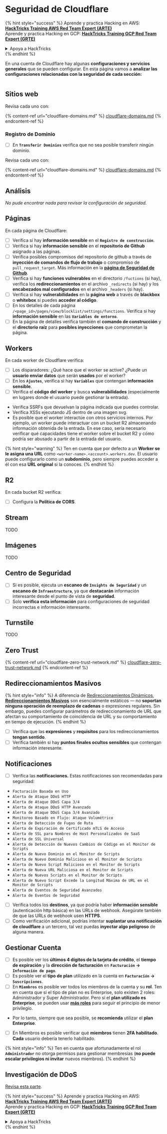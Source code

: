 # Seguridad de Cloudflare

{% hint style="success" %}
Aprende y practica Hacking en AWS:<img src="../../.gitbook/assets/image (1).png" alt="" data-size="line">[**HackTricks Training AWS Red Team Expert (ARTE)**](https://training.hacktricks.xyz/courses/arte)<img src="../../.gitbook/assets/image (1).png" alt="" data-size="line">\
Aprende y practica Hacking en GCP: <img src="../../.gitbook/assets/image (2).png" alt="" data-size="line">[**HackTricks Training GCP Red Team Expert (GRTE)**<img src="../../.gitbook/assets/image (2).png" alt="" data-size="line">](https://training.hacktricks.xyz/courses/grte)

<details>

<summary>Apoya a HackTricks</summary>

* Revisa los [**planes de suscripción**](https://github.com/sponsors/carlospolop)!
* **Únete al** 💬 [**grupo de Discord**](https://discord.gg/hRep4RUj7f) o al [**grupo de telegram**](https://t.me/peass) o **síguenos** en **Twitter** 🐦 [**@hacktricks\_live**](https://twitter.com/hacktricks\_live)**.**
* **Comparte trucos de hacking enviando PRs a los** [**HackTricks**](https://github.com/carlospolop/hacktricks) y [**HackTricks Cloud**](https://github.com/carlospolop/hacktricks-cloud) repos de github.

</details>
{% endhint %}

En una cuenta de Cloudflare hay algunas **configuraciones y servicios generales** que se pueden configurar. En esta página vamos a **analizar las configuraciones relacionadas con la seguridad de cada sección:**

<figure><img src="../../.gitbook/assets/image (117).png" alt=""><figcaption></figcaption></figure>

## Sitios web

Revisa cada uno con:

{% content-ref url="cloudflare-domains.md" %}
[cloudflare-domains.md](cloudflare-domains.md)
{% endcontent-ref %}

### Registro de Dominio

* [ ] En **`Transferir Dominios`** verifica que no sea posible transferir ningún dominio.

Revisa cada uno con:

{% content-ref url="cloudflare-domains.md" %}
[cloudflare-domains.md](cloudflare-domains.md)
{% endcontent-ref %}

## Análisis

_No pude encontrar nada para revisar la configuración de seguridad._

## Páginas

En cada página de Cloudflare:

* [ ] Verifica si hay **información sensible** en el **`Registro de construcción`**.
* [ ] Verifica si hay **información sensible** en el **repositorio de Github** asignado a las páginas.
* [ ] Verifica posibles compromisos del repositorio de github a través de **inyección de comandos de flujo de trabajo** o compromiso de `pull_request_target`. Más información en la [**página de Seguridad de Github**](../github-security/).
* [ ] Verifica si hay **funciones vulnerables** en el directorio `/fuctions` (si hay), verifica los **redireccionamientos** en el archivo `_redirects` (si hay) y los **encabezados mal configurados** en el archivo `_headers` (si hay).
* [ ] Verifica si hay **vulnerabilidades** en la **página web** a través de **blackbox** o **whitebox** si puedes **acceder al código**.
* [ ] En los detalles de cada página `/<page_id>/pages/view/blocklist/settings/functions`. Verifica si hay **información sensible** en las **`Variables de entorno`**.
* [ ] En la página de detalles verifica también el **comando de construcción** y el **directorio raíz** para **posibles inyecciones** que comprometan la página.

## **Workers**

En cada worker de Cloudflare verifica:

* [ ] Los disparadores: ¿Qué hace que el worker se active? ¿Puede un **usuario enviar datos** que serán **usados** por el worker?
* [ ] En los **`Ajustes`**, verifica si hay **`Variables`** que contengan **información sensible**.
* [ ] Verifica el **código del worker** y busca **vulnerabilidades** (especialmente en lugares donde el usuario puede gestionar la entrada).
* Verifica SSRFs que devuelvan la página indicada que puedes controlar.
* Verifica XSSs ejecutando JS dentro de una imagen svg.
* Es posible que el worker interactúe con otros servicios internos. Por ejemplo, un worker puede interactuar con un bucket R2 almacenando información obtenida de la entrada. En ese caso, sería necesario verificar qué capacidades tiene el worker sobre el bucket R2 y cómo podría ser abusado a partir de la entrada del usuario.

{% hint style="warning" %}
Ten en cuenta que por defecto a un **Worker se le asigna una URL** como `<worker-name>.<account>.workers.dev`. El usuario puede configurarlo como un **subdominio**, pero siempre puedes acceder a él con esa **URL original** si la conoces.
{% endhint %}

## R2

En cada bucket R2 verifica:

* [ ] Configura la **Política de CORS**.

## Stream

TODO

## Imágenes

TODO

## Centro de Seguridad

* [ ] Si es posible, ejecuta un **escaneo de `Insights de Seguridad`** y un **escaneo de `Infraestructura`**, ya que **destacarán** información interesante desde el punto de vista de **seguridad**.
* [ ] Solo **verifica esta información** para configuraciones de seguridad incorrectas e información interesante.

## Turnstile

TODO

## **Zero Trust**

{% content-ref url="cloudflare-zero-trust-network.md" %}
[cloudflare-zero-trust-network.md](cloudflare-zero-trust-network.md)
{% endcontent-ref %}

## Redireccionamientos Masivos

{% hint style="info" %}
A diferencia de [Redireccionamientos Dinámicos](https://developers.cloudflare.com/rules/url-forwarding/dynamic-redirects/), [**Redireccionamientos Masivos**](https://developers.cloudflare.com/rules/url-forwarding/bulk-redirects/) son esencialmente estáticos — no **soportan ninguna operación de reemplazo de cadenas** o expresiones regulares. Sin embargo, puedes configurar parámetros de redireccionamiento de URL que afectan su comportamiento de coincidencia de URL y su comportamiento en tiempo de ejecución.
{% endhint %}

* [ ] Verifica que las **expresiones** y **requisitos** para los redireccionamientos **tengan sentido**.
* [ ] Verifica también si hay **puntos finales ocultos sensibles** que contengan información interesante.

## Notificaciones

* [ ] Verifica las **notificaciones.** Estas notificaciones son recomendadas para seguridad:
* `Facturación Basada en Uso`
* `Alerta de Ataque DDoS HTTP`
* `Alerta de Ataque DDoS Capa 3/4`
* `Alerta de Ataque DDoS HTTP Avanzado`
* `Alerta de Ataque DDoS Capa 3/4 Avanzado`
* `Monitoreo Basado en Flujo: Ataque Volumétrico`
* `Alerta de Detección de Fugas de Ruta`
* `Alerta de Expiración de Certificado mTLS de Acceso`
* `Alerta de SSL para Nombres de Host Personalizados de SaaS`
* `Alerta de SSL Universal`
* `Alerta de Detección de Nuevos Cambios de Código en el Monitor de Scripts`
* `Alerta de Nuevo Dominio en el Monitor de Scripts`
* `Alerta de Nuevo Dominio Malicioso en el Monitor de Scripts`
* `Alerta de Nuevo Script Malicioso en el Monitor de Scripts`
* `Alerta de Nueva URL Maliciosa en el Monitor de Scripts`
* `Alerta de Nuevos Scripts en el Monitor de Scripts`
* `Alerta de Nuevo Script Excede la Longitud Máxima de URL en el Monitor de Scripts`
* `Alerta de Eventos de Seguridad Avanzados`
* `Alerta de Eventos de Seguridad`
* [ ] Verifica todos los **destinos**, ya que podría haber **información sensible** (autenticación http básica) en las URLs de webhook. Asegúrate también de que las URLs de webhook usen **HTTPS**.
* [ ] Como verificación adicional, podrías intentar **suplantar una notificación de cloudflare** a un tercero, tal vez puedas **inyectar algo peligroso** de alguna manera.

## Gestionar Cuenta

* [ ] Es posible ver los **últimos 4 dígitos de la tarjeta de crédito**, el **tiempo de expiración** y la **dirección de facturación** en **`Facturación` -> `Información de pago`**.
* [ ] Es posible ver el **tipo de plan** utilizado en la cuenta en **`Facturación` -> `Suscripciones`**.
* [ ] En **`Miembros`** es posible ver todos los miembros de la cuenta y su **rol**. Ten en cuenta que si el tipo de plan no es Enterprise, solo existen 2 roles: Administrador y Super Administrador. Pero si el **plan utilizado es Enterprise**, se pueden usar [**más roles**](https://developers.cloudflare.com/fundamentals/account-and-billing/account-setup/account-roles/) para seguir el principio de menor privilegio.
* Por lo tanto, siempre que sea posible, se **recomienda** utilizar el **plan Enterprise**.
* [ ] En Miembros es posible verificar qué **miembros** tienen **2FA habilitado**. **Cada** usuario debería tenerlo habilitado.

{% hint style="info" %}
Ten en cuenta que afortunadamente el rol **`Administrador`** no otorga permisos para gestionar membresías (**no puede escalar privilegios ni invitar** nuevos miembros).
{% endhint %}

## Investigación de DDoS

[Revisa esta parte](cloudflare-domains.md#cloudflare-ddos-protection).

{% hint style="success" %}
Aprende y practica Hacking en AWS:<img src="../../.gitbook/assets/image (1).png" alt="" data-size="line">[**HackTricks Training AWS Red Team Expert (ARTE)**](https://training.hacktricks.xyz/courses/arte)<img src="../../.gitbook/assets/image (1).png" alt="" data-size="line">\
Aprende y practica Hacking en GCP: <img src="../../.gitbook/assets/image (2).png" alt="" data-size="line">[**HackTricks Training GCP Red Team Expert (GRTE)**<img src="../../.gitbook/assets/image (2).png" alt="" data-size="line">](https://training.hacktricks.xyz/courses/grte)

<details>

<summary>Apoya a HackTricks</summary>

* Revisa los [**planes de suscripción**](https://github.com/sponsors/carlospolop)!
* **Únete al** 💬 [**grupo de Discord**](https://discord.gg/hRep4RUj7f) o al [**grupo de telegram**](https://t.me/peass) o **síguenos** en **Twitter** 🐦 [**@hacktricks\_live**](https://twitter.com/hacktricks\_live)**.**
* **Comparte trucos de hacking enviando PRs a los** [**HackTricks**](https://github.com/carlospolop/hacktricks) y [**HackTricks Cloud**](https://github.com/carlospolop/hacktricks-cloud) repos de github.

</details>
{% endhint %}
